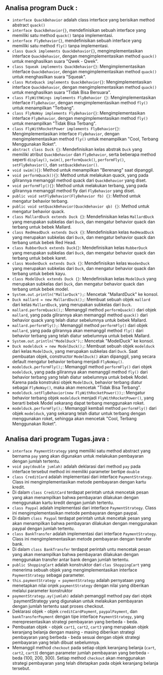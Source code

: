 ## Analisa program Duck :

- `interface QuackBehavior` adalah class interface yang berisikan
method abstract `quack()`
- `interface QuackBehavior{}`, mendefinisikan sebuah interface yang memiliki satu method `quack()` tanpa implementasi.
- `interface FlyBehavior{}`, mendefinisikan sebuah interface yang memiliki satu method `fly()` tanpa implementasi.
- `class Quack implements QuackBehavior{}`, mengimplementasikan interface `QuackBehavior`,
dengan mengimplementasikan method `quack()` untuk menghasilkan suara "Qwek - Qwek".
- `class Squeak implements QuackBehavior{}`: Mengimplementasikan interface `QuackBehavior`,
dengan mengimplementasikan method `quack()` untuk menghasilkan suara "Squeak".
- `class MuteQuack implements QuackBehavior{}`: Mengimplementasikan interface `QuackBehavior`,
dengan mengimplementasikan method `quack()` untuk menghasilkan suara "Tidak Bisa Bersuara".
- `class FlyWithWings implements FlyBehavior {}`: Mengimplementasikan interface `FlyBehavior`,
dengan mengimplementasikan method `fly()` untuk menampilkan "Terbang".
- `class FlyNoWay implements FlyBehavior{}`: Mengimplementasikan interface `FlyBehavior`,
dengan mengimplementasikan method `fly()` untuk menampilkan "Tidak Bisa Terbang".
- `class FlyWithRocketPower implements FlyBehavior{}`: Mengimplementasikan interface `FlyBehavior`, 
dengan mengimplementasikan method `fly()` untuk menampilkan "Cool, Terbang Menggunakan Roket".
- `abstract class Duck {}`: Mendefinisikan kelas abstrak `Duck` yang memiliki atribut `QuackBehavior` dan `FlyBehavior`,
serta beberapa method seperti `display()`, `swim()`, `performQuack()`, `performFly()`, `setFlyBehavior()`, dan `setQuackBehavior()`.
- `void swim(){}`: Method untuk menampilkan "Berenang" saat dipanggil.
- `void performQuack(){}`: Method untuk melakukan quack, yang pada gilirannya memanggil method quack dari `QuackBehavior` yang diset.
- `void performFly(){}`: Method untuk melakukan terbang, yang pada gilirannya memanggil method fly dari `FlyBehavior` yang diset.
- `public void setFlyBehavior(FlyBehavior fb) {}`: Method untuk mengatur behavior terbang.
- `public void setQuackBehavior(QuackBehavior qb) {}`: Method untuk mengatur behavior quack.
- `class MallardDuck extends Duck {}`: Mendefinisikan kelas `MallardDuck` yang merupakan subkelas dari `Duck`, 
dan mengatur behavior quack dan terbang untuk bebek Mallard.
- `class RedHeadDuck extends Duck {}`: Mendefinisikan kelas `RedHeadDuck` yang merupakan subkelas dari `Duck`,
dan mengatur behavior quack dan terbang untuk bebek Red Head.
- `class RubberDuck extends Duck{}`: Mendefinisikan kelas `RubberDuck` yang merupakan subkelas dari `Duck`,
dan mengatur behavior quack dan terbang untuk bebek karet.
- `class WoodenDuck extends Duck {}`: Mendefinisikan kelas `WoodenDuck` yang merupakan subkelas dari `Duck`, 
dan mengatur behavior quack dan terbang untuk bebek kayu.
- `class ModelDuck extends Duck {}`: Mendefinisikan kelas `ModelDuck` yang merupakan subkelas dari `Duck`, 
dan mengatur behavior quack dan terbang untuk bebek model.
- `System.out.println("MallarDuck");`: Mencetak "MallardDuck" ke konsol.
- `Duck mallard = new MallardDuck();`: Membuat sebuah objek `mallard` dari kelas `MallardDuck`, yang merupakan subkelas dari `Duck`.
- `mallard.performQuack();`: Memanggil method `performQuack()` dari objek `mallard`, 
yang pada gilirannya akan memanggil method `quack()` dari behavior quack yang telah diatur sebelumnya untuk bebek Mallard.
- `mallard.performFly();`: Memanggil method `performFly()` dari objek `mallard`, 
yang pada gilirannya akan memanggil method `fly()` dari behavior terbang yang telah diatur sebelumnya untuk bebek Mallard.
- `System.out.println("ModelDuck");`: Mencetak "ModelDuck" ke konsol.
- `Duck modelduck = new ModelDuck();`: Membuat sebuah objek `modelduck` dari kelas `ModelDuck`, 
yang merupakan subkelas dari `Duck`. Saat pembuatan objek, constructor `ModelDuck()` akan dipanggil, yang secara default mengatur behavior terbang menjadi `FlyNoWay()`.
- `modelduck.performFly();`: Memanggil method `performFly()` dari objek `modelduck`, 
yang pada gilirannya akan memanggil method `fly()` dari behavior terbang yang telah diatur sebelumnya untuk bebek Model. Karena pada konstruksi objek `ModelDuck`, behavior terbang diatur sebagai `FlyNoWay()`, maka akan mencetak "Tidak Bisa Terbang".
- `modelduck.setFlyBehavior(new FlyWithRocketPower());`: Mengatur behavior terbang objek `modelduck` menjadi `FlyWithRocketPower()`, 
yang berarti bebek Model sekarang dapat terbang menggunakan roket.
- `modelduck.performFly();`: Memanggil kembali method `performFly()` dari objek `modelduck`,
yang sekarang telah diatur untuk terbang dengan menggunakan roket, sehingga akan mencetak "Cool, Terbang Menggunakan Roket".


## Analisa dari program Tugas.java :
- `interface PaymentStrategy` yang memiliki satu method abstract yang
bernama `pay` yang akan digunakan untuk melakukan pembayaran dengan jumlah tertentu.
- `void pay(double jumlah)` adalah deklarasi dari method `pay` pada interface tersebut
method ini memiliki parameter bertipe `double`
- `class CreditCard` adalah implementasi dari interface `PaymentStrategy`. Class ini mengimplementasikan metode
pembayaran dengan kartu kredit.
- Di dalam `class CreditCard` terdapat perintah untuk mencetak pesan yang akan menampilkan bahwa
pembayaran dilakukan dengan menggunakan kartu kredit dengan jumlah tertentu.
- `class Paypal` adalah implementasi dari interface `PaymentStrategy`. Class ini mengimplementasikan metode pembayaran dengan paypal.
- Di dalam `class Paypal` terdapat perintah untuk mencetak pesan yang akan menampilkan bahwa
pembayaran dilakukan dengan menggunakan paypal dengan jumlah tertentu.
- `class BankTransfer` adalah implementasi dari interface `PaymentStrategy`. Class ini mengimplementasikan metode pembayaran dengan transfer bank.
- Di dalam `class BankTransfer` terdapat perintah untu mencetak pesan yang akan menampilkan bahwa
pembayaran dilakukan dengan menggunakan transfer antar bank dengan jumlah tertentu.
- `public ShoppingCart` adalah konstruktor dari `clas ShoppingCart` yang menerima sebuah objek yang mengimplementasikan interface `PaymentStrategy` sebagai parameter.
- `this.paymentStrategy = paymentStrategy` adalah pernyataan yang menetapkan nilai onjek `paymentStrategy` dengan nilai yang diberikan melalui parameter konstruktor
- `paymentStrategy.ay(jumlah)` adalah pemanggil method pay dari objek `paymentStrategy yang digunakan untuk melakukan pembayaran dengan jumlah tertentu saat proses checkout.
- Deklarasi objek - objek `creditCardPayment`, `paypalPayment`, dan `bankTransferPayment` dengan tipe interface `PaymentStrategy`, yang merepresentasikan strategi pembayaran yang berbeda - beda.
- Pembuatan objek - objek `cart1`, `cart2`, `cart3` yang merupakan objek keranjang belanja dengan masing - masing diberikan strategi pembayaran yang berbeda - beda
sesuai dengan objek strategi pembayaran yang telah dibuat sebelumnya.
- Memanggil method `checkout` pada setiap objek keranjang belanja (`cart`, `cart2`, `cart3`) dengan parameter jumlah pembayaran yang berbeda - beda (100, 200, 300).
Setiap method `checkout` akan menggunakan strategi pembayaran yang telah ditetapkan pada objek keranjang belanja tersebut.